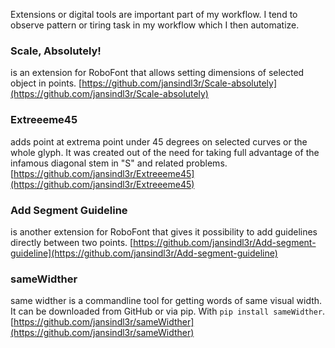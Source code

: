 Extensions or digital tools are important part of my workflow. I tend to observe pattern or tiring task in my workflow which I then automatize.

### Scale, Absolutely!
is an extension for RoboFont that allows setting dimensions of selected object in points.
[https://github.com/jansindl3r/Scale-absolutely](https://github.com/jansindl3r/Scale-absolutely)

### Extreeeme45
adds point at extrema point under 45 degrees on selected curves or the whole glyph. It was created out of the need for taking full advantage of the infamous diagonal stem in "S" and related problems.
[https://github.com/jansindl3r/Extreeeme45](https://github.com/jansindl3r/Extreeeme45)

### Add Segment Guideline
is another extension for RoboFont that gives it possibility to add guidelines directly between two points. 
[https://github.com/jansindl3r/Add-segment-guideline](https://github.com/jansindl3r/Add-segment-guideline)

### sameWidther
same widther is a commandline tool for getting words of same visual width. It can be downloaded from GitHub or via pip. With `pip install sameWidther`.
[https://github.com/jansindl3r/sameWidther](https://github.com/jansindl3r/sameWidther)

